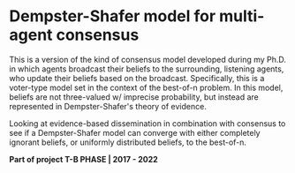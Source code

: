 # Dempster-Shafer model for multi-agent consensus

This is a version of the kind of consensus model developed during my Ph.D. in which agents broadcast their beliefs to the surrounding, listening agents, who update their beliefs based on the broadcast. Specifically, this is a voter-type model set in the context of the best-of-n problem. In this model, beliefs are not three-valued w/ imprecise probability, but instead are represented in Dempster-Shafer's theory of evidence.

Looking at evidence-based dissemination in combination with consensus to see if a Dempster-Shafer model can converge with either completely ignorant beliefs, or uniformly distributed beliefs, to the best-of-n.

__Part of project T-B PHASE | 2017 - 2022__
